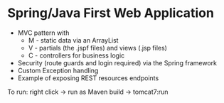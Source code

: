 # Spring/Java First Web Application

* MVC pattern with
	* M - static data via an ArrayList
	* V - partials (the .jspf files) and views (.jsp files)
	* C - controllers for business logic
* Security (route guards and login required) via the Spring framework
* Custom Exception handling 
* Example of exposing REST resources endpoints

To run:
right click -> run as Maven build -> tomcat7:run
